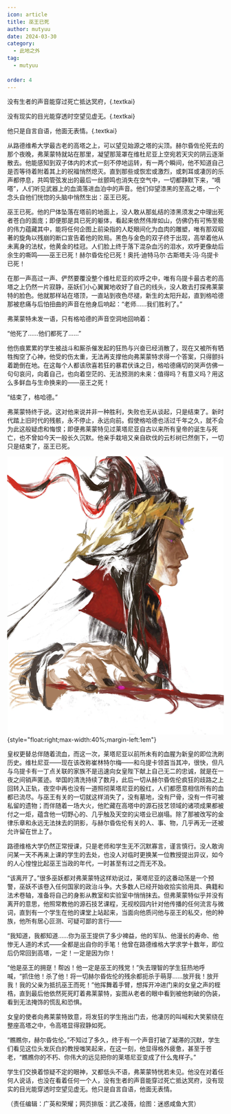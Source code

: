 ```yaml
---
icon: article
title: 巫王已死
author: mutyuu
date: 2024-03-30
category:
  - 此地之外
tag:
  - mutyuu

order: 4
---
```


没有生者的声音能穿过死亡抵达冥府，{.textkai}

没有现实的目光能穿透时空望见虚无。{.textkai}

他只是自言自语，他面无表情。{.textkai}

<!-- more -->

从路德维希大学最古老的高塔之上，可以望见始源之塔的尖顶。赫尔昏佐伦死去的那个夜晚，弗莱蒙特就站在那里，凝望那笼罩在维杜尼亚上空宛若天灾的阴云逐渐散去。他能感知到双子体内的术式一刻不停地运转，有一两个瞬间，他不知道自己是否等待着附着其上的祝福悄然熄灭。直到那些或恢宏或激烈，或刺耳或凄厉的乐声都停息，共鸣管弦发出的最后一丝颤鸣也消失在空气中，一切都静默下来，“嘀嗒”，人们听见武器上的血滴落进血泊中的声音。他们仰望漆黑的至高之塔，一个念头自他们恍惚的头脑中悄然生出：巫王已死。

巫王已死。他的尸体坠落在塔前的地面上，没人敢从那虬结的漆黑须发之中理出死者苍白的面庞；即便那是具已死的躯体，看起来依然伟岸如山，仿佛仍有可怖至极的伟力蕴藏其中，能将任何企图上前染指的人眨眼间化为血肉的雕塑，唯有那双昭著的旋角以残崩的断口宣告着他的败局。黑色与金色的双子终于出现，高举着他从未离身的法杖，他黄金的桂冠。人们脸上终于落下混杂血污的泪水，欢呼更像劫后余生的嘶鸣——巫王已死！赫尔昏佐伦已死！奥托·迪特马尔·古斯塔夫·冯·乌提卡已死！

在那一声高过一声、俨然要覆没整个维杜尼亚的欢呼之中，唯有乌提卡最古老的高塔之上仍然一片寂静，巫妖们小心翼翼地收好了自己的线头，没人敢去打探弗莱蒙特的脸色。他就那样站在塔顶，一直站到夜色尽褪，新生的太阳升起，直到格哈德那被悲痛与后怕扭曲的声音在他身后响起：“老师……我们胜利了。”

弗莱蒙特未发一语，只有格哈德的声音空洞地回响着：

“他死了……他们都死了……”

他伤痕累累的学生被战斗和厮杀催发起的狂热与兴奋已经消散了，现在又被所有牺牲掏空了心神，他受的伤太重，无法再支撑他向弗莱蒙特求得一个答案，只得颤抖着跪倒在地。在这每个人都该欣喜若狂的暴君伏诛之日，格哈德痛切的哭声仿佛一句句哀问，向着自己，也向着空茫的、无法预测的未来：值得吗？有意义吗？用这么多鲜血与生命换来的——巫王之死！

“结束了，格哈德。”

弗莱蒙特终于说。这对他来说并非一种胜利，失败也无从谈起，只是结束了。新时代踏上旧时代的残骸，永不停止，永远向前。假使格哈德也活过千年之久，就不会为此这般疑虑和悔恨；即便弗莱蒙特见过莱塔尼亚自古以来所有皇帝的诞生与死亡，也不曾如今天一般长久沉默。他亲手栽培又亲自砍伐的云杉树已然倒下，一切只是结束了，巫王已死。

![](./res/illustration/文章配图（迷惑咸鱼大赏）.webp) {style="float:right;max-width:40%;margin-left:1em"}

皇权更替总伴随着流血，而这一次，莱塔尼亚以前所未有的血腥为新皇的即位洗刷历史。维杜尼亚——现在该改称崔林特尔梅——和乌提卡领首当其冲，很快，但凡与乌提卡有一丁点关联的家族不是迅速向女皇陛下献上自己无二的忠诚，就是在一夜之间销声匿迹。举国的清洗持续了数月，此后一切从赫尔昏佐伦疯狂的歧路之上回转入正轨，夜空中再也没有一道照彻莱塔尼亚的殷红，人们都愿意相信所有的血都已流尽。与巫王有关的一切就这样消失了，没有墓地，没有尸骨，没有一件可被私留的遗物；而伴随着一场大火，他贮藏在高塔中的源石技艺领域的诸项成果都被付之一炬，蕴含他一切野心的、几乎触及天空的尖塔业已崩塌。除了那被改写的金律乐章和永远无法抹去的阴影，与赫尔昏佐伦有关的人、事、物，几乎再无一还被允许留在世上了。

路德维格大学仍然正常授课，只是老师和学生无不沉默寡言，谨言慎行。没人敢询问某一天不再来上课的学生的去处，也没人对临时更换某一位教授提出异议，如今的人心惶惶比起巫王当政的年代，一时甚至有过之而无不及。

“该离开了。”很多巫妖都对弗莱蒙特这样劝说过，莱塔尼亚的这番动荡是一个预警，巫妖不该卷入任何国家的政治斗争。大多数人已经开始收拾实验用具、典籍和法术卷轴，准备将自己的身影从教室和实验室中悄悄抹去。但弗莱蒙特似乎并没有离开的意思，他照常教他的源石技艺课程，无视校园内针对他传播的任何流言与微词，直到有一个学生在他的课堂上站起来，当面向他质问他与巫王的私交，他的种族，他所有居心叵测、可疑可鄙的言行——

“我知道，我都知道……你为巫王提供了多少裨益，他的军队、他漫长的寿命、他惨无人道的术式——全都是出自你的手笔！他曾在路德维格大学求学十数年，即位后仍常回到高塔，一定！一定是因为你！

“他是巫王的拥趸！帮凶！他一定是巫王的残党！”失去理智的学生狂热地呼喊，“抓住他！杀了他！将一切赫尔昏佐伦的残余都扼杀于萌芽……放开我！放开我！我的父亲为抵抗巫王而死！”他挥舞着手臂，想挥开冲进门来的女皇之声的桎梏，直到最后他依然死死盯着弗莱蒙特，妄图从老者的眼中看到被他刺破的伪装，看到无法掩饰的慌乱和恐惧。

女皇的使者向弗莱蒙特致意，将发狂的学生拖出门去，他凄厉的叫喊和大笑萦绕在整座高塔之中，令高塔显得寂静如死。

“瞧瞧你，赫尔昏佐伦。”不知过了多久，终于有一个声音打破了凝滞的沉默，学生们看见这位头发灰白的教授嗤笑起来，在这一刻，他显得格外疲惫，甚至于苍老，“瞧瞧你的不朽、你伟大的远见把你的莱塔尼亚变成了什么鬼样子。”

学生们交换着惊疑不定的眼神，又都低头不语，弗莱蒙特恍若未见。他没在对着任何人说话，也没在看着任何一个人，没有生者的声音能穿过死亡抵达冥府，没有现实的目光能穿透时空望见虚无。他只是自言自语，他面无表情。<eod />

（责任编辑：广英和荣耀；网页排版：武乙凌薇，绘图：迷惑咸鱼大赏）

<FakeAds />